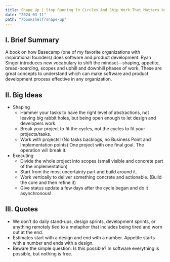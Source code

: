 ```yaml
---
title: Shape Up | Stop Running In Circles And Ship Work That Matters by Ryan Singer, Jason Fried
date: "2024-03-11"
path: "/bookshelf/shape-up"
---
```


## I. Brief Summary
A book on how Basecamp (one of my favorite organizations with inspirational founders) does software and product development. Ryan Singer introduces new vocabulary to shift the mindset—shaping, appetite, bread-boarding, scopes and uphill and downhill phases of work. These are great concepts to understand which can make software and product development process effective in any organization.

## II. Big Ideas
- Shaping
    - Hammer your tasks to have the right level of abstractions, not leaving big rabbit holes, but being open enough to let design and developers work.
    - Break your project to fit the cycles, not the cycles to fit your projects/tasks.
    - Work with projects! (No tasks backlogs, no Business Point and Implementation points) One project with one final goal. The operation will break it.
- Executing
    - Divide the whole project into scopes (small visible and concrete part of the implementation)
    - Start from the most uncertainty part and build around it.
    - Work vertically to deliver something concrete and actionable. (Build the core and then refine it)
    - Give status update a few days after the cycle began and do it asynchronous! 

## III. Quotes
- We don’t do daily stand-ups, design sprints, development sprints, or anything remotely tied to a metaphor that includes being tired and worn out at the end.
- Estimates start with a design and end with a number. Appetite starts with a number and ends with a design.
- Beware the simple question: Is this possible? In software everything is possible, but nothing is free.